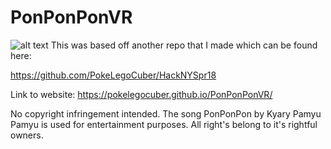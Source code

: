 # PonPonPonVR
![alt text](https://media.giphy.com/media/TgnTjaSodgLLi/giphy.gif "PonPonPon GIF")
This was based off another repo that I made which can be found here:

https://github.com/PokeLegoCuber/HackNYSpr18


Link to website:
https://pokelegocuber.github.io/PonPonPonVR/

No copyright infringement intended. The song PonPonPon by Kyary Pamyu Pamyu is used for entertainment purposes. All right's belong to it's rightful owners.